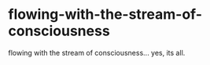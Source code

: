 # flowing-with-the-stream-of-consciousness
flowing with the stream of consciousness... yes, its all.
